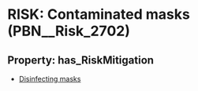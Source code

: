 # RISK: __Contaminated masks__ (PBN__Risk_2702)

## Property: has_RiskMitigation

* [Disinfecting masks](PBN__Mitigation_721)

